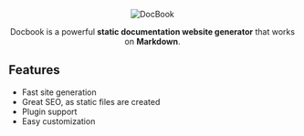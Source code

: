 <p align="center">
  <img src="https://docbook.netlify.com/img/logo.svg" alt="DocBook">
</p>

<p align="center">
  Docbook is a powerful <b>static documentation website generator</b> that works on <b>Markdown</b>.
</p>


## Features
- Fast site generation
- Great SEO, as static files are created
- Plugin support
- Easy customization